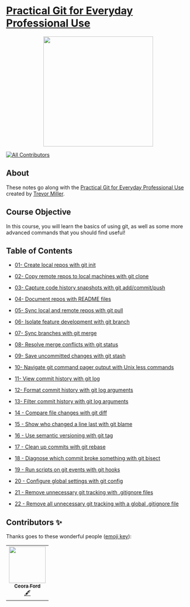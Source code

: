 # [Practical Git for Everyday Professional Use](https://egghead.io/courses/practical-git-for-everyday-professional-use)

<p align="center"><img src="https://d2eip9sf3oo6c2.cloudfront.net/series/square_covers/000/000/050/full/egghead-practical-git-course.png" width="300"/></p>

<p align="center">
<!-- ALL-CONTRIBUTORS-BADGE:START - Do not remove or modify this section -->
    
[![All Contributors](https://img.shields.io/badge/all_contributors-1-orange.svg?style=flat-square)](#contributors-)
    
<!-- ALL-CONTRIBUTORS-BADGE:END -->
</p>

## About

These notes go along with the [Practical Git for Everyday Professional Use](https://egghead.io/courses/practical-git-for-everyday-professional-use) created by [Trevor Miller](https://trevordmiller.com
).

## Course Objective

In this course, you will learn the basics of using git, as well as some more advanced commands that you should find useful!

## Table of Contents

- [01- Create local repos with git init](01-Create-local-repos-with-git-init.md)

- [02- Copy remote repos to local machines with git clone](02-Copy-remote-repos-to-local-machines-with-git-clone.md)

- [03- Capture code history snapshots with git add/commit/push](03-Capture-code-history-snapshots-with-git-add.md)

- [04- Document repos with README files](04-Document-repos-with-README-files.md)

- [05- Sync local and remote repos with git pull](05-Sync-local-and-remote-repos-with-git-pull.md)

- [06- Isolate feature development with git branch](06-Isolate-feature-development-with-git-branch.md)

- [07- Sync branches with git merge](07-Sync-branches-with-git-merge.md)

- [08- Resolve merge conflicts with git status](08-Resolve-merge-conflicts-with-git-status.md)

- [09- Save uncommitted changes with git stash](09-Save-uncommitted-changes-with-git-stash.md)

- [10- Navigate git command pager output with Unix less commands](10-Navigate-git-command-pager-output-with-Unix-less-commands.md)

- [11- View commit history with git log](11-View-commit-history-with-git-log.md)

- [12- Format commit history with git log arguments](12-Format-commit-history-with-git-log-arguments.md)

- [13- Filter commit history with git log arguments](13-Filter-commit-history-with-git-log-arguments.md)

- [14 - Compare file changes with git diff](14-Compare-file-changes-with-git-diff.md)

- [15 - Show who changed a line last with git blame](15-Show-who-changed-a-line-last-with-git-blame.md)

- [16 - Use semantic versioning with git tag](16-Use-semantic-versioning-with-git-tag.md)

- [17 - Clean up commits with git rebase](17-Clean-up-commits-with-git-rebase.md)

- [18 - Diagnose which commit broke something with git bisect](18-Diagnose-which-commit-broke-something-with-git-bisect.md)

- [19 - Run scripts on git events with git hooks](19-Run-scripts-on-git-events-with-git-hooks.md)

- [20 - Configure global settings with git config](20-Configure-global-settings-with-git-config.md)

- [21 - Remove unnecessary git tracking with .gitignore files](21-Remove-unnecessary-git-tracking-with-gitignore-files.md)

- [22 - Remove all unnecessary git tracking with a global .gitignore file](22-Remove-all-unnecessary-git-tracking-with-a-global-gitignore-file.md)



## Contributors ✨

Thanks goes to these wonderful people ([emoji key](https://allcontributors.org/docs/en/emoji-key)):


<table>
  <tr>
    <td align="center"><a href="https://github.com/ceoraford"><img src="https://avatars0.githubusercontent.com/u/41582216?s=460&u=83ed3fbb6b1ace73e1416cdef73af239e2746f23&v=4" width="100px;" alt=""/><br /><sub><b>Ceora Ford</b></sub></a><br /><a href="#content-ceoraford" title="Content">🖋</a></td>
</table>
